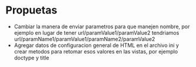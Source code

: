 # Propuetas #
  * Cambiar la manera de enviar parametros para que manejen nombre, por ejemplo en lugar de tener url/paramValue1/paramValue2 tendriamos url/paramName1/paramValue1/paramName2/paramValue2
  * Agregar datos de configuracion general de HTML en el archivo ini y crear metodos para retomar esos valores en las vistas, por ejemplo doctype y title